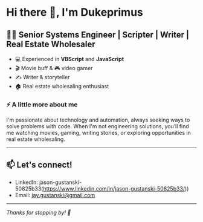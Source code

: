 # Hi there 👋, I'm Dukeprimus

## 👨‍💻 Senior Systems Engineer | Scripter | Writer | Real Estate Wholesaler

- 💻 Experienced in **VBScript** and **JavaScript**
- 🎬 Movie buff & 🎮 video gamer
- ✍️ Writer & storyteller
- 🏠 Real estate wholesaling enthusiast

### ⚡ A little more about me
I'm passionate about technology and automation, always seeking ways to solve problems with code. When I'm not engineering solutions, you’ll find me watching movies, gaming, writing stories, or exploring opportunities in real estate wholesaling.

---

## 📫 Let's connect!
- LinkedIn: jason-gustanski-50825b33(https://www.linkedin.com/in/jason-gustanski-50825b33/))
- Email: jay.gustanski@gmail.com
---

*Thanks for stopping by! 🚀*
